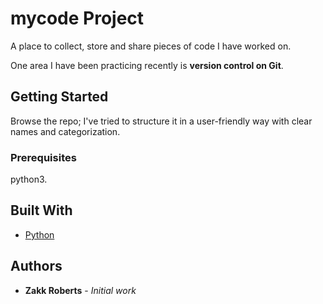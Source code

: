 # mycode Project

A place to collect, store and share pieces of code I have worked on.

One area I have been practicing recently is **version control on Git**.

## Getting Started

Browse the repo; I've tried to structure it in a user-friendly way with clear names and categorization.

### Prerequisites

python3.

## Built With

* [Python](https://www.python.org/)

## Authors

* **Zakk Roberts** - *Initial work*
